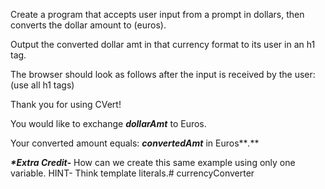 Create a program that accepts user input from a prompt in dollars, then converts the dollar amount to (euros).

Output the converted dollar amt in that currency format to its user in an h1 tag.  

The browser should look as follows after the input is received by the user: (use all h1 tags)

Thank you for using CVert!

You would like to exchange **_dollarAmt_** to Euros.

Your converted amount equals: **_convertedAmt_** in Euros**_._**

**_*Extra Credit-_** How can we create this same example using only one variable.  HINT- Think template literals.# currencyConverter
